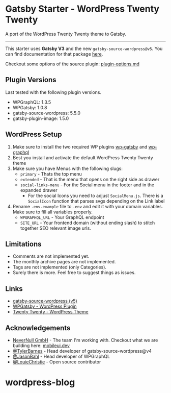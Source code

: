 # Gatsby Starter - WordPress Twenty Twenty

A port of the WordPress Twenty Twenty theme to Gatsby. 

---

This starter uses **Gatsby V3** and the new `gatsby-source-wordpress@v5`. You can find documentation for that package [here](https://www.gatsbyjs.com/plugins/gatsby-source-wordpress/).

Checkout some options of the source plugin: [plugin-options.md](https://github.com/gatsbyjs/gatsby/blob/master/packages/gatsby-source-wordpress/docs/plugin-options.md)

## Plugin Versions

Last tested with the following plugin versions.

- WPGraphQL: 1.3.5
- WPGatsby: 1.0.8
- gatsby-source-wordpress: 5.5.0
- gatsby-plugin-image: 1.5.0

## WordPress Setup

1. Make sure to install the two required WP plugins [wp-gatsby](https://github.com/gatsbyjs/wp-gatsby) and [wp-graphql](https://github.com/wp-graphql/wp-graphql)
2. Best you install and activate the default WordPress Twenty Twenty theme
3. Make sure you have Menus with the following slugs: 
   -  `primary` - Thats the top menu
   -  `extended` - That is the menu that opens on the right side as drawer
   -  `social-links-menu` - For the Social menu in the footer and in the expanded drawer
      -  For the social Icons you need to adjust `SocialMenu.js`. There is a `SocialIcon` function that parses svgs depending on the Link label
4. Rename `.env.example` file to `.env` and edit it with your domain variables. Make sure to fill all variables properly.
   - `WPGRAPHQL_URL` - Your GraphQL endpoint
   - `SITE_URL` - Your frontend domain (without ending slash) to stitch together SEO relevant image urls.
      
## Limitations

-  Comments are not implemented yet.
-  The monthly archive pages are not implemented.
-  Tags are not implemented (only Categories).
-  Surely there is more. Feel free to suggest things as issues. 

## Links

- [gatsby-source-wordpress (v5)](https://github.com/gatsbyjs/gatsby/blob/master/packages/gatsby-source-wordpress/README.md)
- [WPGatsby - WordPress Plugin](https://github.com/gatsbyjs/wp-gatsby)
- [Twenty Twenty - WordPress Theme](https://de.wordpress.org/themes/twentytwenty/)

## Acknowledgements

- [NeverNull GmbH](https://nevernull.io) - The team I'm working with. Checkout what we are building here: [mobileui.dev](https://mobileui.dev)
- [@TylerBarnes](https://github.com/TylerBarnes) - Head developer of gatsby-source-wordpress@v4
- [@JasonBahl](https://github.com/jasonbahl) - Head developer of WPGraphQL
- [@LouieChristie](https://github.com/louiechristie) - Open source contributor
# wordpress-blog
